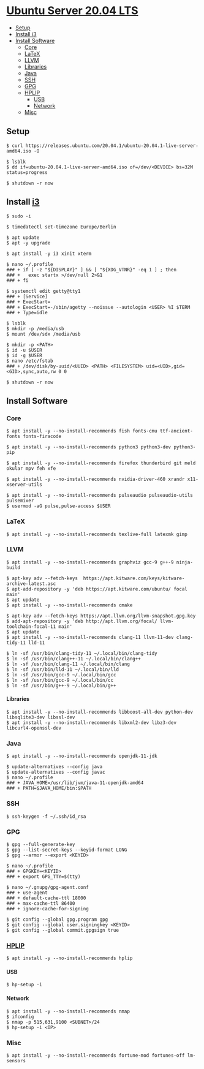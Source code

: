 <!-- https://daringfireball.net/projects/markdown/syntax.text -->

[Ubuntu Server 20.04 LTS](https://ubuntu.com/server)
================================================================================

- [Setup](#setup)
- [Install i3](#install-i3)
- [Install Software](#install-software)
  - [Core](#core)
  - [LaTeX](#latex)
  - [LLVM](#llvm)
  - [Libraries](#libraries)
  - [Java](#java)
  - [SSH](#ssh)
  - [GPG](#gpg)
  - [HPLIP](#hplip)
    - [USB](#usb)
    - [Network](#network)
  - [Misc](#misc)

Setup
--------------------------------------------------------------------------------

```console
$ curl https://releases.ubuntu.com/20.04.1/ubuntu-20.04.1-live-server-amd64.iso -O
```

<!-- https://ubuntu.com/download/iot/installation-media#ubuntu -->

```console
$ lsblk
$ dd if=ubuntu-20.04.1-live-server-amd64.iso of=/dev/<DEVICE> bs=32M status=progress
```

```console
$ shutdown -r now
```

Install [i3](https://i3wm.org/)
--------------------------------------------------------------------------------

```console
$ sudo -i
```

```console
$ timedatectl set-timezone Europe/Berlin
```

```console
$ apt update
$ apt -y upgrade
```

```console
$ apt install -y i3 xinit xterm
```

<!-- https://wiki.archlinux.org/index.php/Xinit#Autostart_X_at_login -->

```console
$ nano ~/.profile
### + if [ -z "${DISPLAY}" ] && [ "${XDG_VTNR}" -eq 1 ] ; then
### +   exec startx >/dev/null 2>&1
### + fi
```

<!-- https://wiki.archlinux.org/index.php/Getty#Automatic_login_to_virtual_console -->

```console
$ systemctl edit getty@tty1
### + [Service]
### + ExecStart=
### + ExecStart=-/sbin/agetty --noissue --autologin <USER> %I $TERM
### + Type=idle

```

```console
$ lsblk 
$ mkdir -p /media/usb
$ mount /dev/sdx /media/usb
```

```console
$ mkdir -p <PATH>
$ id -u $USER
$ id -g $USER
$ nano /etc/fstab
### + /dev/disk/by-uuid/<UUID> <PATH> <FILESYSTEM> uid=<UID>,gid=<GID>,sync,auto,rw 0 0
```

```console
$ shutdown -r now
```

Install Software
--------------------------------------------------------------------------------

### Core ###

```console
$ apt install -y --no-install-recommends fish fonts-cmu ttf-ancient-fonts fonts-firacode
```

```console
$ apt install -y --no-install-recommends python3 python3-dev python3-pip
```

```console
$ apt install -y --no-install-recommends firefox thunderbird git meld okular mpv feh xfe
```

```console
$ apt install -y --no-install-recommends nvidia-driver-460 xrandr x11-xserver-utils
```

```console
$ apt install -y --no-install-recommends pulseaudio pulseaudio-utils pulsemixer
$ usermod -aG pulse,pulse-access $USER
```

### LaTeX ###

```console
$ apt install -y --no-install-recommends texlive-full latexmk gimp
```

### LLVM ###

```console
$ apt install -y --no-install-recommends graphviz gcc-9 g++-9 ninja-build
```

```console
$ apt-key adv --fetch-keys  https://apt.kitware.com/keys/kitware-archive-latest.asc
$ apt-add-repository -y 'deb https://apt.kitware.com/ubuntu/ focal main'
$ apt update
$ apt install -y --no-install-recommends cmake
```

```console
$ apt-key adv --fetch-keys https://apt.llvm.org/llvm-snapshot.gpg.key
$ add-apt-repository -y 'deb http://apt.llvm.org/focal/ llvm-toolchain-focal-11 main'
$ apt update
$ apt install -y --no-install-recommends clang-11 llvm-11-dev clang-tidy-11 lld-11
```

```console
$ ln -sf /usr/bin/clang-tidy-11 ~/.local/bin/clang-tidy
$ ln -sf /usr/bin/clang++-11 ~/.local/bin/clang++
$ ln -sf /usr/bin/clang-11 ~/.local/bin/clang
$ ln -sf /usr/bin/lld-11 ~/.local/bin/lld
$ ln -sf /usr/bin/gcc-9 ~/.local/bin/gcc
$ ln -sf /usr/bin/gcc-9 ~/.local/bin/cc
$ ln -sf /usr/bin/g++-9 ~/.local/bin/g++
```

#### Libraries ####

```console
$ apt install -y --no-install-recommends libboost-all-dev python-dev libsqlite3-dev libssl-dev
$ apt install -y --no-install-recommends libxml2-dev libz3-dev libcurl4-openssl-dev
```

### Java ###

```console
$ apt install -y --no-install-recommends openjdk-11-jdk
```

```console
$ update-alternatives --config java
$ update-alternatives --config javac
$ nano ~/.profile
### + JAVA_HOME=/usr/lib/jvm/java-11-openjdk-amd64
### + PATH=$JAVA_HOME/bin:$PATH
```

### SSH ###

```console
$ ssh-keygen -f ~/.ssh/id_rsa
```

### GPG ###

<!-- https://docs.github.com/en/github/authenticating-to-github/generating-a-new-gpg-key -->

```console
$ gpg --full-generate-key
$ gpg --list-secret-keys --keyid-format LONG
$ gpg --armor --export <KEYID>
```

```console
$ nano ~/.profile
### + GPGKEY=<KEYID>
### + export GPG_TTY=$(tty)
```

```console
$ nano ~/.gnupg/gpg-agent.conf 
### + use-agent
### + default-cache-ttl 18000
### + max-cache-ttl 86400
### + ignore-cache-for-signing
```

```console
$ git config --global gpg.program gpg
$ git config --global user.signingkey <KEYID>
$ git config --global commit.gpgsign true
```

### [HPLIP](https://developers.hp.com/hp-linux-imaging-and-printing) ###

```console
$ apt install -y --no-install-recommends hplip
```

#### USB ####

```console
$ hp-setup -i
```

#### Network ####

<!-- https://support.hp.com/us-en/document/c02480766 -->

```console
$ apt install -y --no-install-recommends nmap
$ ifconfig
$ nmap -p 515,631,9100 <SUBNET>/24
$ hp-setup -i <IP>
```

### Misc ###

```console
$ apt install -y --no-install-recommends fortune-mod fortunes-off lm-sensors
```

<!--       _
       .__(.)< (SHIBBOLEET)
        \___)   
 ~~~~~~~~~~~~~~~~~~-->
